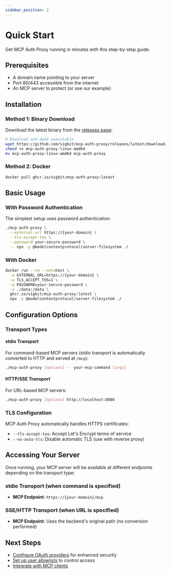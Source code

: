 ```yaml
---
sidebar_position: 2
---
```


# Quick Start

Get MCP Auth Proxy running in minutes with this step-by-step guide.

## Prerequisites

- A domain name pointing to your server
- Port 80/443 accessible from the internet
- An MCP server to protect (or use our example)

## Installation

### Method 1: Binary Download

Download the latest binary from the [releases page](https://github.com/sigbit/mcp-auth-proxy/releases):

```bash
# Download and make executable
wget https://github.com/sigbit/mcp-auth-proxy/releases/latest/download/mcp-auth-proxy-linux-amd64
chmod +x mcp-auth-proxy-linux-amd64
mv mcp-auth-proxy-linux-amd64 mcp-auth-proxy
```

### Method 2: Docker

```bash
docker pull ghcr.io/sigbit/mcp-auth-proxy:latest
```

## Basic Usage

### With Password Authentication

The simplest setup uses password authentication:

```bash
./mcp-auth-proxy \
  --external-url https://{your-domain} \
  --tls-accept-tos \
  --password your-secure-password \
  -- npx -y @modelcontextprotocol/server-filesystem ./
```

### With Docker

```bash
docker run --rm --net=host \
  -e EXTERNAL_URL=https://{your-domain} \
  -e TLS_ACCEPT_TOS=1 \
  -e PASSWORD=your-secure-password \
  -v ./data:/data \
  ghcr.io/sigbit/mcp-auth-proxy:latest \
  npx -y @modelcontextprotocol/server-filesystem ./
```

## Configuration Options

### Transport Types

#### stdio Transport

For command-based MCP servers (stdio transport is automatically converted to HTTP and served at `/mcp`):

```bash
./mcp-auth-proxy [options] -- your-mcp-command [args]
```

#### HTTP/SSE Transport

For URL-based MCP servers:

```bash
./mcp-auth-proxy [options] http://localhost:8080
```

### TLS Configuration

MCP Auth Proxy automatically handles HTTPS certificates:

- `--tls-accept-tos`: Accept Let's Encrypt terms of service
- `--no-auto-tls`: Disable automatic TLS (use with reverse proxy)

## Accessing Your Server

Once running, your MCP server will be available at different endpoints depending on the transport type:

### stdio Transport (when command is specified)

- **MCP Endpoint**: `https://{your-domain}/mcp`

### SSE/HTTP Transport (when URL is specified)

- **MCP Endpoint**: Uses the backend's original path (no conversion performed)

## Next Steps

- [Configure OAuth providers](./oauth-setup.md) for enhanced security
- [Set up user allowlists](./user-management.md) to control access
- [Integrate with MCP clients](./client-integration.md)
